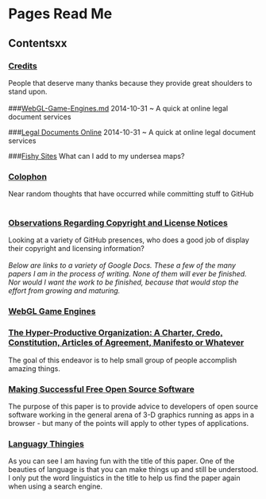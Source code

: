 Pages Read Me
===

## Contentsxx

### [Credits]( http://theo-armour.github.io/pages/readme-reader.html#credits.md )
People that deserve many thanks because they provide great shoulders to stand upon.
<br>
<br>
###[WebGL-Game-Engines.md]( ./readme-reader.html#webgl-game-engines.md )
2014-10-31 ~ A quick at online legal document services

###[Legal Documents Online]( ./readme-reader.html#legal-documents-online.md )
2014-10-31 ~ A quick at online legal document services

###[Fishy Sites]( ./readme-reader.html#fish-web-sites.md )
What can I add to my undersea maps?

### [Colophon]( http://theo-armour.github.io/pages/readme-reader.html#colophon.md )
Near random thoughts that have occurred while committing stuff to GitHub
<br>
<br>
### [Observations Regarding Copyright and License Notices]( http://theo-armour.github.io/pages/readme-reader.html#observations-regarding-copyright-and-license-notices.md )
Looking at a variety of GitHub presences, who does a good job of display their copyright and licensing information?
<br>
<br>
_Below are links to a variety of Google Docs. These a few of the many papers I am in the process of writing. None of them will ever be finished.
Nor would I want the work to be finished, because that would stop the effort from growing and maturing._

### [WebGL Game Engines]( https://docs.google.com/spreadsheets/d/1yCg3hLfPYb3E_oaCp_toULj2oureuESkPRvpfc9PQEc/edit?usp=sharing )

### [The Hyper-Productive Organization: A Charter, Credo, Constitution, Articles of Agreement, Manifesto or Whatever]( https://docs.google.com/document/d/1JxWa0fhJON7_avu3lNhn6Dt9l23rzgoNT9VKPOzP_Kc/pub )
The goal of this endeavor is to help small group of people accomplish amazing things.

### [Making Successful Free Open Source Software]( http://goo.gl/izAfc )
The purpose of this paper is to provide advice to developers of open source software working in the general arena of 3-D graphics running as apps in a browser - but many of the points will apply to other types of applications.

### [Languagy Thingies]( https://docs.google.com/document/d/1naoyA2WI5vC9TQG2gP4aK-zvHKLepZ15YE83bdf5x4k/pub )
As you can see I am having fun with the title of this paper. One of the beauties of language is that you can make things up and still be understood. I only put the word linguistics in the title to help us find the paper again when using a search engine.



